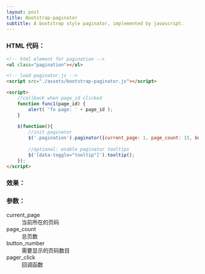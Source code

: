 ```yaml
---
layout: post
title: Bootstrap-paginator
subtitle: A bootstrap style paginator, implemented by javascript.
---
```



### HTML 代码：

```html
<!-- html element for pagination -->
<ul class="pagination"></ul>

<!-- load paginator.js -->
<script src="./assets/bootstrap-paginator.js"></script>

<script>
    //callback when page_id clicked
    function func1(page_id) {
        alert( 'To page: ' + page_id );
    }
  
    $(function(){
        //init paginator
        $('.pagination').paginator({current_page: 1, page_count: 15, button_number:5, pager_click: func1 });
        
        //optional: enable paginator tooltips
        $('[data-toggle="tooltip"]').tooltip();
    });
</script>
```

### 效果：

<ul class="pagination"></ul>



### 参数：

<dl class="dl-horizontal">
    <dt>current_page</dt>
    <dd>当前所在的页码</dd>
    <dt>page_count</dt>
    <dd>总页数</dd>
    <dt>button_number</dt>
    <dd>需要显示的页码数目</dd>
    <dt>pager_click</dt>
    <dd>回调函数</dd>
</dl>

<script>
  function func1(page_id) {
    alert( 'To page: ' + page_id );
  }
  
  $(function(){
    $('.pagination').paginator({current_page: 1, page_count: 15, button_number:5, pager_click: func1 });
    
    $('[data-toggle="tooltip"]').tooltip();
  });
</script>
